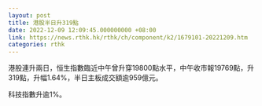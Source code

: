 ```yaml
---
layout: post
title: 港股半日升319點
date: 2022-12-09 12:09:45.000000000 +08:00
link: https://news.rthk.hk/rthk/ch/component/k2/1679101-20221209.htm
categories: rthk
---
```


港股連升兩日，恒生指數臨近中午曾升穿19800點水平，中午收市報19769點，升319點，升幅1.64%，半日主板成交額逾959億元。

科技指數升逾1%。

